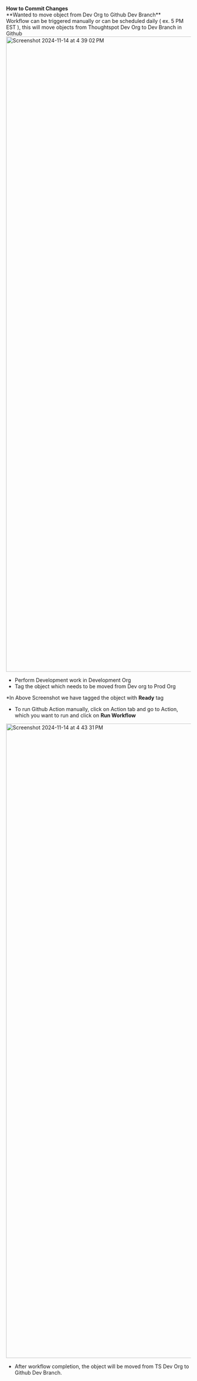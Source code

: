 **How to Commit Changes**  
\*\*Wanted to move object from Dev Org to Github Dev Branch\*\*  
Workflow can be triggered manually or can be scheduled daily ( ex. 5 PM EST ), this will move objects from Thoughtspot Dev Org to Dev Branch in Github
<img width="1728" alt="Screenshot 2024-11-14 at 4 39 02 PM" src="https://github.com/user-attachments/assets/82fce90e-34e2-42ce-af96-7602fefea43f">

* Perform Development work in Development Org  
* Tag the object which needs to be moved from Dev org to Prod Org  
 
*In Above Screenshot we have tagged the object with **Ready** tag  
    
* To run Github Action manually, click on Action tab and go to Action, which you want to run and click on **Run Workflow**   
<img width="1726" alt="Screenshot 2024-11-14 at 4 43 31 PM" src="https://github.com/user-attachments/assets/50a3c279-424f-4351-bc7f-b5c1edf1e89f">

* After workflow completion, the object will be moved from TS Dev Org to Github Dev Branch.

